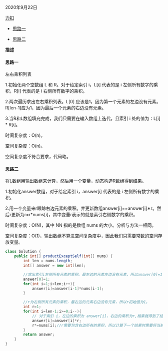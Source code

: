 2020年9月22日

[力扣](https://leetcode-cn.com/problems/product-of-array-except-self/)

- [思路一](#思路一)

- [思路二](#思路二)

**描述**

#### 思路一

左右乘积列表

1.初始化两个空数组 L 和 R。对于给定索引 i，L[i] 代表的是 i 左侧所有数字的乘积，R[i] 代表的是 i 右侧所有数字的乘积。

2.两次遍历求出左右乘积列表。L[0] 应该是1，因为第一个元素的左边没有元素。R[len-1]应为1，因为最后一个元素的右边没有元素。

3.当R和L数组填充完成，我们只需要在输入数组上迭代，且索引 i 处的值为：L[i] * R[i]。

时间复杂度：O(n)。

空间复杂度：O(n)。

空间复杂度不符合要求，代码略。

#### 思路二

将L数组用输出数组来计算，然后用一个变量，动态构造R数组得到结果。

1.初始化answer数组，对于给定索引 i，answer[i] 代表的是 i 左侧所有数字的乘积。

2.用一个变量来r跟踪右边元素的乘积。并更新数组answer[i]==answer[i]∗r。然后r更新为r=r*nums[i]，其中变量r表示的就是索引右侧数字的乘积。

时间复杂度：O(N)，其中 NN 指的是数组 nums 的大小。分析与方法一相同。

空间复杂度：O(1)，输出数组不算进空间复杂度中，因此我们只需要常数的空间存放变量。

```java
class Solution {
    public int[] productExceptSelf(int[] nums) {
        int len = nums.length;
        int[] answer = new int[len];

        //求出索引i左侧所有元素的乘积。最左边的元素左边没有元素，所以answer[0]=1
        answer[0]=1;
        for(int i=1;i<len;i++){
            answer[i]=answer[i-1]*nums[i-1];
        }

        //r为右侧所有元素的乘积，最右边的元素右边没有元素，所以r初始值为1。
        int r=1;
        for(int i=len-1;i>=0;i--){
            // 对于索引 i，左边的乘积为 answer[i]，右边的乘积为r,相乘就得到了结果。
            answer[i]=answer[i]*r;
            r*=nums[i];//r需要包含右边所有的乘积，所以计算下一个结果时需要将当前值乘到r上
        }
        return answer;
    }
}
```
